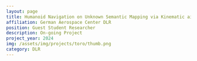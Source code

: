 ```yaml
---
layout: page
title: Humanoid Navigation on Unknown Semantic Mapping via Kinematic aided Visual Odometry
affiliation: German Aerospace Center DLR
position: Guest Student Researcher
description: On-going Project
project_year: 2024
img: /assets/img/projects/toro/thumb.png
category: DLR
---
```

